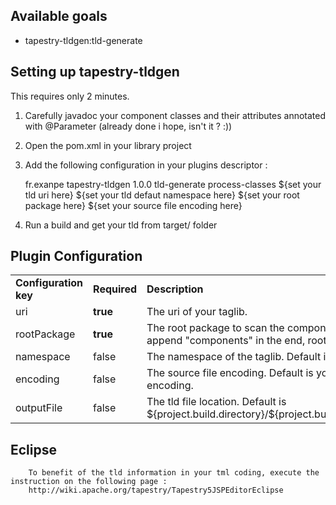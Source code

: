 
## Available goals

 * tapestry-tldgen:tld-generate


## Setting up tapestry-tldgen

This requires only 2 minutes.

 1. Carefully javadoc your component classes and their attributes annotated with @Parameter (already done i hope, isn't it ? :))
 2. Open the pom.xml in your library project
 3. Add the following configuration in your plugins descriptor :

      <plugin>
        <groupId>fr.exanpe</groupId>
        <artifactId>tapestry-tldgen</artifactId>
        <version>1.0.0</version>
        <executions>
            <execution>
                <goals>
                    <goal>tld-generate</goal>
                </goals>
                <phase>process-classes</phase>
                <configuration>
                    <uri>${set your tld uri here}</uri>
                    <namespace>${set your tld defaut namespace here}</namespace>
                    <rootPackage>${set your root package here}</rootPackage>
                    <encoding>${set your source file encoding here}</encoding>
                </configuration>
            </execution>
        </executions>
      </plugin>    

 4. Run a build and get your tld from target/ folder
 
## Plugin Configuration

<table>
            <tr>
                <td>
                       <b>Configuration key     </b>
                </td>
                <td>
                       <b>Required   </b>
                </td>
                <td>
                       <b>Description</b>
                </td>
           </tr>
          <tr>
                <td>uri</td>
                <td><b>true</b></td>
                <td>The uri of your taglib. </td>
            </tr>
           <tr>
                <td>rootPackage</td>
                <td><b>true</b></td>
                <td>The root package to scan the components. Do not append "components" in the end, root only is required. </td>
            </tr>
            <tr>
                <td>namespace</td>
                <td>false</td>
                <td> The namespace of the taglib. Default is "t" . </td>
            </tr>
            <tr>
                <td>encoding</td>
                <td>false</td>
                <td>The source file encoding. Default is your plateform encoding. </td>
            </tr>
            <tr>
                <td>outputFile</td>
                <td>false</td>
                <td>The tld file location. Default is ${project.build.directory}/${project.build.finalName}.tld </td>
            </tr>
</table>

## Eclipse

        To benefit of the tld information in your tml coding, execute the instruction on the following page :
        http://wiki.apache.org/tapestry/Tapestry5JSPEditorEclipse
   